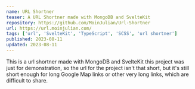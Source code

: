 ```yaml
---
name: URL Shortner
teaser: A URL Shortner made with MongoDB and SvelteKit
repository: https://github.com/MoinJulian/Url-Shortner
url: https://url.moinjulian.com/
tags: ['url', 'SvelteKit', 'TypeScript', 'SCSS', 'url shortner']
published: 2023-08-11
updated: 2023-08-11
---
```


This is a url shortner made with MongoDB and SvelteKit this project was just for demonstration, so the url for the project isn't that short, but it's still short enough for long Google Map links or other very long links, which are difficult to share.
